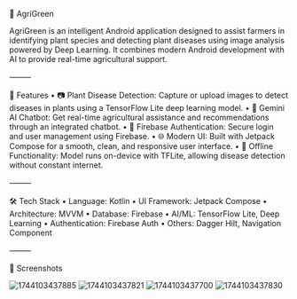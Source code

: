 🌿 AgriGreen

AgriGreen is an intelligent Android application designed to assist farmers in identifying plant species and detecting plant diseases using image analysis powered by Deep Learning. It combines modern Android development with AI to provide real-time agricultural support.

⸻

📱 Features
	•	📷 Plant Disease Detection: Capture or upload images to detect diseases in plants using a TensorFlow Lite deep learning model.
	•	🤖 Gemini AI Chatbot: Get real-time agricultural assistance and recommendations through an integrated chatbot.
	•	🔐 Firebase Authentication: Secure login and user management using Firebase.
	•	🌐 Modern UI: Built with Jetpack Compose for a smooth, clean, and responsive user interface.
	•	🧠 Offline Functionality: Model runs on-device with TFLite, allowing disease detection without constant internet.

⸻

🛠️ Tech Stack
	•	Language: Kotlin
	•	UI Framework: Jetpack Compose
	•	Architecture: MVVM
	•	Database: Firebase
	•	AI/ML: TensorFlow Lite, Deep Learning
	•	Authentication: Firebase Auth
	•	Others: Dagger Hilt, Navigation Component

⸻

🚀 Screenshots



![1744103437885](https://github.com/user-attachments/assets/5534c92b-0609-4f56-9bae-d615ec9aaee5)
![1744103437821](https://github.com/user-attachments/assets/89ecce73-041d-4391-963e-8f4149cd4fd3)
![1744103437700](https://github.com/user-attachments/assets/e5db8de7-d812-4475-9c10-abd5183dfb9c)
![1744103437830](https://github.com/user-attachments/assets/9156340e-bf4b-48f9-8112-bb036e626f34)
